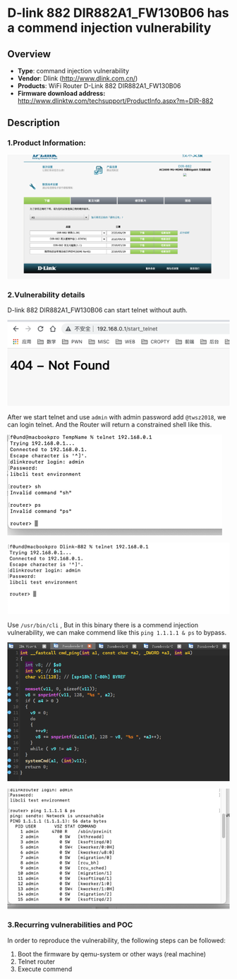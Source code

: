 # D-link 882 DIR882A1_FW130B06 has a commend injection vulnerability

## Overview

- **Type**: command injection vulnerability
- **Vendor**: Dlink (http://www.dlink.com.cn/)
- **Products**: WiFi Router D-Link 882 DIR882A1_FW130B06
- **Firmware download address:** http://www.dlinktw.com/techsupport/ProductInfo.aspx?m=DIR-882

## Description

### 1.Product Information:

![image-20220308211351254](images/image-20220308211351254.png)



### 2.Vulnerability details

D-link 882 DIR882A1_FW130B06 can start telnet without auth.

![image-20220308210756290](images/image-20220308210756290.png)

After we start telnet and use `admin`  with admin password add `@twsz2018`, we can login telnet. And the Router will return a  constrained shell like this.

![image-20220308213334152](images/image-20220308213334152.png)

![image-20220308210842276](images/image-20220308210842276.png)

Use `/usr/bin/cli` , But in this binary there is a commend injection vulnerability, we can make commend like this `ping 1.1.1.1 & ps` to bypass.

![image-20220308213823655](images/image-20220308213823655.png)

![image-20220308210918955](images/image-20220308210918955.png)



### 3.Recurring vulnerabilities and POC

In order to reproduce the vulnerability, the following steps can be followed:

1. Boot the firmware by qemu-system or other ways (real machine)
2. Telnet router
3. Execute commend

